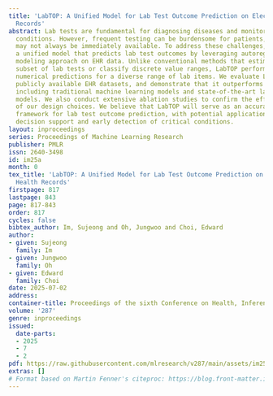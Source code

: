 ```yaml
---
title: 'LabTOP: A Unified Model for Lab Test Outcome Prediction on Electronic Health
  Records'
abstract: Lab tests are fundamental for diagnosing diseases and monitoring patient
  conditions. However, frequent testing can be burdensome for patients, and test results
  may not always be immediately available. To address these challenges, we propose  LabTOP,
  a unified model that predicts lab test outcomes by leveraging autoregressive generative
  modeling approach on EHR data. Unlike conventional methods that estimate only a
  subset of lab tests or classify discrete value ranges, LabTOP performs continuous
  numerical predictions for a diverse range of lab items. We evaluate LabTOP on three
  publicly available EHR datasets, and demonstrate that it outperforms existing methods,
  including traditional machine learning models and state-of-the-art large language
  models. We also conduct extensive ablation studies to confirm the effectiveness
  of our design choices. We believe that LabTOP will serve as an accurate and generalizable
  framework for lab test outcome prediction, with potential applications in clinical
  decision support and early detection of critical conditions.
layout: inproceedings
series: Proceedings of Machine Learning Research
publisher: PMLR
issn: 2640-3498
id: im25a
month: 0
tex_title: 'LabTOP: A Unified Model for Lab Test Outcome Prediction on Electronic
  Health Records'
firstpage: 817
lastpage: 843
page: 817-843
order: 817
cycles: false
bibtex_author: Im, Sujeong and Oh, Jungwoo and Choi, Edward
author:
- given: Sujeong
  family: Im
- given: Jungwoo
  family: Oh
- given: Edward
  family: Choi
date: 2025-07-02
address:
container-title: Proceedings of the sixth Conference on Health, Inference, and Learning
volume: '287'
genre: inproceedings
issued:
  date-parts:
  - 2025
  - 7
  - 2
pdf: https://raw.githubusercontent.com/mlresearch/v287/main/assets/im25a/im25a.pdf
extras: []
# Format based on Martin Fenner's citeproc: https://blog.front-matter.io/posts/citeproc-yaml-for-bibliographies/
---
```


